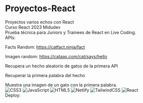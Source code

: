 # Proyectos-React
Proyectos varios echos con React   
Curso React 2023 Midudev      
Prueba técnica para Juniors y Trainees de React en Live Coding.  
APIs:  
 
Facts Random: https://catfact.ninja/fact  

Imagen random: https://cataas.com/cat/says/hello  

Recupera un hecho aleatorio de gatos de la primera API  

Recuperar la primera palabra del hecho  

Muestra una imagen de un gato con la primera palabra.  
![CSS3](https://img.shields.io/badge/css3-%231572B6.svg?style=for-the-badge&logo=css3&logoColor=white) ![JavaScript](https://img.shields.io/badge/javascript-%23323330.svg?style=for-the-badge&logo=javascript&logoColor=%23F7DF1E) ![HTML5](https://img.shields.io/badge/html5-%23E34F26.svg?style=for-the-badge&logo=html5&logoColor=white) ![Netlify](https://img.shields.io/badge/netlify-%23000000.svg?style=for-the-badge&logo=netlify&logoColor=#00C7B7) ![TailwindCSS](https://img.shields.io/badge/tailwindcss-%2338B2AC.svg?style=for-the-badge&logo=tailwind-css&logoColor=white) ![React](https://img.shields.io/badge/react-%2320232a.svg?style=for-the-badge&logo=react&logoColor=%2361DAFB)     
Deploy:


